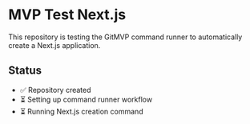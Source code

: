 # MVP Test Next.js

This repository is testing the GitMVP command runner to automatically create a Next.js application.

## Status
- ✅ Repository created
- ⏳ Setting up command runner workflow
- ⏳ Running Next.js creation command